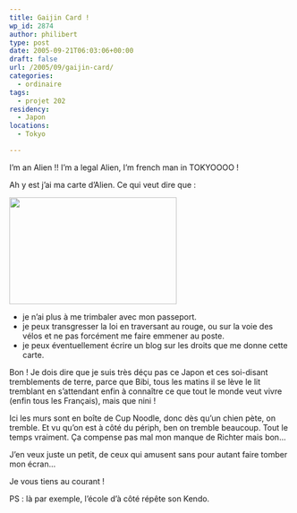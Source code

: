 ```yaml
---
title: Gaijin Card !
wp_id: 2874
author: philibert
type: post
date: 2005-09-21T06:03:06+00:00
draft: false
url: /2005/09/gaijin-card/
categories:
  - ordinaire
tags:
  - projet 202
residency:
  - Japon
locations:
  - Tokyo

---
```

I&rsquo;m an Alien !! I&rsquo;m a legal Alien, I&rsquo;m french man in TOKYOOOO !
  
Ah y est j&rsquo;ai ma carte d&rsquo;Alien. Ce qui veut dire que :

[<img src="/uploads/2012/09/gaijingd.jpg" alt="" title="gaijingd" width="299" height="191" class="alignnone size-full wp-image-2875" srcset="/uploads/2012/09/gaijingd.jpg 299w, /uploads/2012/09/gaijingd-263x168.jpg 263w" sizes="(max-width: 299px) 100vw, 299px" />][1]

  * je n&rsquo;ai plus à me trimbaler avec mon passeport.
  * je peux transgresser la loi en traversant au rouge, ou sur la voie des vélos et ne pas forcément me faire emmener au poste. 
  * je peux éventuellement écrire un blog sur les droits que me donne cette carte.

Bon ! Je dois dire que je suis très déçu pas ce Japon et ces soi-disant tremblements de terre, parce que Bibi, tous les matins il se lève le lit tremblant en s&rsquo;attendant enfin à connaître ce que tout le monde veut vivre (enfin tous les Français), mais que nini !
  
Ici les murs sont en boîte de Cup Noodle, donc dès qu&rsquo;un chien pète, on tremble. Et vu qu&rsquo;on est à côté du périph, ben on tremble beaucoup. Tout le temps vraiment. Ça compense pas mal mon manque de Richter mais bon&#8230;
  
J&rsquo;en veux juste un petit, de ceux qui amusent sans pour autant faire tomber mon écran&#8230;

Je vous tiens au courant !

PS : là par exemple, l&rsquo;école d&rsquo;à côté répête son Kendo.

 [1]: /uploads/2012/09/gaijingd.jpg